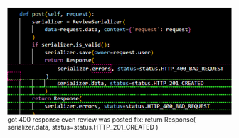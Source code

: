 ![alt text](image.png)
got 400 response even review was posted
fix: return Response(
                serializer.data, status=status.HTTP_201_CREATED
            )